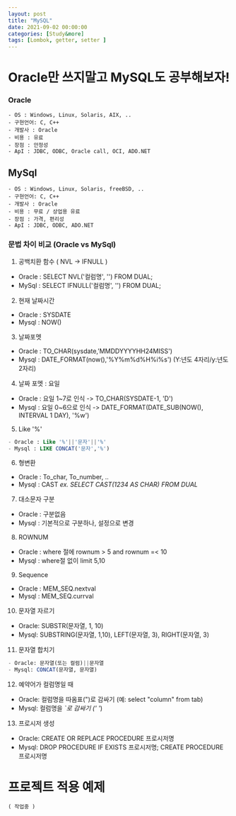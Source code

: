 ```yaml
---
layout: post
title: "MySQL"
date: 2021-09-02 00:00:00
categories: [Study&more]
tags: [Lombok, getter, setter ]
---
```


# Oracle만 쓰지말고 MySQL도 공부해보자!

### Oracle   
    - OS : Windows, Linux, Solaris, AIX, ..   
    - 구현언어: C, C++   
    - 개발사 : Oracle   
    - 비용 : 유료   
    - 장점 : 안정성   
    - ApI : JDBC, ODBC, Oracle call, OCI, ADO.NET   

## MySql   
    - OS : Windows, Linux, Solaris, freeBSD, ..   
    - 구현언어: C, C++    
    - 개발사 : Oracle   
    - 비용 : 무료 / 상업용 유료  
    - 장점 : 가격, 편리성   
    - ApI : JDBC, ODBC, ADO.NET 

### 문법 차이 비교 (Oracle vs MySql)   

1. 공백치환 함수 ( NVL -> IFNULL )
- Oracle : SELECT NVL('컬럼명', '') FROM DUAL;
- MySql : SELECT IFNULL('컬럼명', '') FROM DUAL;

2. 현재 날짜시간
- Oracle : SYSDATE
- Mysql  : NOW() 

3. 날짜포멧 
- Oracle : TO_CHAR(sysdate,'MMDDYYYYHH24MISS')
- Mysql  : DATE_FORMAT(now(),'%Y%m%d%H%i%s')  (Y:년도 4자리/y:년도 2자리)

4. 날짜 포멧 : 요일
- Oracle : 요일 1~7로 인식  -> TO_CHAR(SYSDATE-1, 'D') 
- Mysql : 요일 0~6으로 인식   -> DATE_FORMAT(DATE_SUB(NOW(), INTERVAL 1 DAY), '%w')

5. Like '%'       
```sql   
- Oracle : Like '%'||'문자'||'%' 
- Mysql : LIKE CONCAT('문자','%')   
```   

6. 형변환
- Oracle : To_char, To_number, ..
- Mysql : CAST  _ex. SELECT CAST(1234 AS CHAR) FROM DUAL_

7. 대소문자 구분
- Oracle : 구분없음
- Mysql : 기본적으로 구분하나, 설정으로 변경

8. ROWNUM
- Oracle : where 절에 rownum > 5 and rownum =< 10 
- Mysql : where절 없이 limit 5,10

9. Sequence
- Oracle : MEM_SEQ.nextval
- Mysql : MEM_SEQ.currval

10. 문자열 자르기
- Oracle: SUBSTR(문자열, 1, 10)
- Mysql: SUBSTRING(문자열, 1,10), LEFT(문자열, 3), RIGHT(문자열, 3)

11. 문자열 합치기       
```sql     
- Oracle: 문자열(또는 컬럼)||문자열
- Mysql: CONCAT(문자열, 문자열)   
```   

12. 예약어가 컬럼명일 때
- Oracle: 컬럼명을 따옴표(")로 감싸기 (예: select "column" from tab)
- Mysql: 컬럼명을  _`_로 감싸기 (_'_ _'_)

13. 프로시저 생성
- Oracle: CREATE OR REPLACE PROCEDURE 프로시저명
- Mysql: DROP PROCEDURE IF EXISTS 프로시저명; CREATE PROCEDURE 프로시저명
   
      
         
# 프로젝트 적용 예제 
```sql
( 작업중 )
```   
   
      
         
